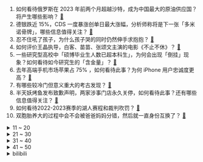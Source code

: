 1. 如何看待俄罗斯在 2023 年前两个月超越沙特，成为中国最大的原油供应国？将产生哪些影响？ [:link:](https://www.zhihu.com/question/590925316)
2. 德银跌近 15%，CDS 一度暴涨创单日最大涨幅，分析师称将是下一张「多米诺骨牌」，哪些信息值得关注？ [:link:](https://www.zhihu.com/question/591676847)
3. 忍不住吼了孩子，为什么孩子哭的同时仍然伸手求抱抱？ [:link:](https://www.zhihu.com/question/590903773)
4. 如何评价王晶执导，白客、苗苗、张颂文主演的电影《不止不休》？ [:link:](https://www.zhihu.com/question/591423485)
5. 一些研究型高校中「硕博毕业生人数已超本科生」，为何会出现「倒挂」现象？如何看待如今研究生的「含金量」？ [:link:](https://www.zhihu.com/question/591395033)
6. 去年高端手机市场苹果占 75% ，如何看待此事？为何 iPhone 用户忠诚度更高？ [:link:](https://www.zhihu.com/question/590943803)
7. 有哪些较冷门但意义重大的考古发现？ [:link:](https://www.zhihu.com/question/476353592)
8. 半天妖烤鱼发布致歉声明，两家涉事门店永久关停，如何看待此事？还有哪些信息值得关注？ [:link:](https://www.zhihu.com/question/591582030)
9. 如何看待2022-2023赛季的湖人赛程和裁判吹罚？ [:link:](https://www.zhihu.com/question/591151936)
10. 双胞胎养大的过程中会不会被爸爸妈妈分错，然后就一直身份互换了？ [:link:](https://www.zhihu.com/question/591146404)
<details>
<summary>11 ~ 20</summary>

11. 白宫新闻发布会上，美官员发言重复 7 次「美国是世界的领导者」，如何评价？ [:link:](https://www.zhihu.com/question/591603464)
12. 官方通报「退休官员孙女炫富贪腐等言论」称展开调查，此前该官员称「自己老老实实干到退休」，如何看待此事？ [:link:](https://www.zhihu.com/question/591603937)
13. 乌军八万精兵集结巴赫穆特，乌将领称「很快将对俄军发动大反攻」，对当地局势将造成哪些影响？ [:link:](https://www.zhihu.com/question/591593319)
14. 看完《铃芽之旅》你觉得怎么样？ [:link:](https://www.zhihu.com/question/591630080)
15. 中国足球协会纪律委员会主任王小平涉嫌严重违法，正接受监察调查，哪些信息值得关注？ [:link:](https://www.zhihu.com/question/591575565)
16. 女子应聘被质疑 23 岁用苹果手机， HR 回应「已致歉，因招聘压力太大，着急所致」，如何看待此事？ [:link:](https://www.zhihu.com/question/591353535)
17. 梅德韦杰夫回应德方「逮捕普京」言论，称「这种情况下，俄罗斯所有武器都将飞向德国」，如何看待此事？ [:link:](https://www.zhihu.com/question/591587319)
18. 曹德旺谈大学生热衷考公务员「公务员不要技术只需要磨嘴皮」，如何看待这一言论？ [:link:](https://www.zhihu.com/question/591424634)
19. 网传 25 岁女老师和 16 岁男学生谈恋爱，校方回应「不属实」，如何看待此事？为何造谣行为屡禁不止？ [:link:](https://www.zhihu.com/question/591447486)
20. 如何看待《战锤40k:狮王归来》，会给剧情带来什么样的变化? [:link:](https://www.zhihu.com/question/591377116)
</details>
<details>
<summary>21 ~ 30</summary>

21. 《原神》：为什么抽到胡桃后，很多人宁愿刷绝缘本，也不刷火本？ [:link:](https://www.zhihu.com/question/591318731)
22. 美国参议员称「索尼垄断日本高端游戏市场」，并呼吁将此问题加入美日数字贸易谈判议程，如何看待此事？ [:link:](https://www.zhihu.com/question/591593589)
23. 余承东称「很多车企的产品质量在华为标准下根本不能出厂，却还在大量发货」，如何看待此言论？华为底气何在？ [:link:](https://www.zhihu.com/question/591581286)
24. 如何评价NBA近十场比赛湖人里弗斯是库里将近两倍罚球？ [:link:](https://www.zhihu.com/question/591389854)
25. 2023 LCK 季后赛 DK vs HLE，如何评价这场比赛？ [:link:](https://www.zhihu.com/question/591424088)
26. 老婆一直在补贴娘家，婚姻遇到这种状况我该如何跨过这个坎？ [:link:](https://www.zhihu.com/question/591342044)
27. 五一期间有哪些「与世隔绝」适合徒步的路线推荐？ [:link:](https://www.zhihu.com/question/455757420)
28. 如果像《明日边缘》的主人公一样，因特殊原因导致生活总是停留在某一天，你会怎么做？ [:link:](https://www.zhihu.com/question/587211578)
29. 为了买PS5游戏机跟老婆吵了一架。我有错吗？ [:link:](https://www.zhihu.com/question/589008739)
30. 深圳生育二孩及以上多子女家庭使用公积金贷款购买首套住房，贷款最高额度可上浮 30% ，将带来哪些影响？ [:link:](https://www.zhihu.com/question/591615116)
</details>
<details>
<summary>31 ~ 40</summary>

31. 逛公园时你遇过哪些令人惊喜的植物？ [:link:](https://www.zhihu.com/question/589926753)
32. 如何评价《大侦探 8》第 9 案「木偶复仇记 3」？ [:link:](https://www.zhihu.com/question/591367551)
33. 济南市有什么让外地人无法理解的美食？ [:link:](https://www.zhihu.com/question/560352840)
34. 如何评价柏林电影节主竞赛单元影片《铃芽之旅》？ [:link:](https://www.zhihu.com/question/583817037)
35. 你认为人性的本质是什么? [:link:](https://www.zhihu.com/question/590254263)
36. 如何让宝宝在饮食上保证全面营养？ [:link:](https://www.zhihu.com/question/591384803)
37. 友谊赛：阿根廷 2:0 巴拿马，梅西任意球破门+生涯 800 球里程碑，如何评价本场比赛？ [:link:](https://www.zhihu.com/question/591568741)
38. ai绘画怎么能画出好图？ [:link:](https://www.zhihu.com/question/565575341)
39. 动画《Clannad》放到今天真的是神作吗？ [:link:](https://www.zhihu.com/question/575037267)
40. 米哈游《崩坏：星穹铁道》全球前瞻直播中，有哪些值得关注的新消息？ [:link:](https://www.zhihu.com/question/591658905)
</details>
<details>
<summary>41 ~ 50</summary>

41. 为什么超龄劳动者在就业过程中经常遭遇讨薪难、维权难？如何从法律层面和社会层面改善这一状况？ [:link:](https://www.zhihu.com/question/591704595)
42. 女子更改面试时间遭人事威胁，公司回应「人事情绪受到其他应聘者影响，已道歉」，如何看待此事？ [:link:](https://www.zhihu.com/question/591607252)
43. 有跑步机 10K 基础，第一次半马，应该按什么配速比较合理？ [:link:](https://www.zhihu.com/question/591079940)
44. 有哪些特别普通的植物，结出来的果实却特别好吃? [:link:](https://www.zhihu.com/question/590861756)
45. 网传杭州灵隐寺旁溪流中大量乌龟死亡，工作人员呼吁「请停止放生」，如何看待放生这一行为？ [:link:](https://www.zhihu.com/question/591755797)
46. 电视剧《他是谁》第 17 集拍得怎么样？有哪些值得关注的剧情点？ [:link:](https://www.zhihu.com/question/591632874)
47. 长时间不上班会有什么后果？ [:link:](https://www.zhihu.com/question/589838903)
48. 英国 2 月 CPI 同比增长 10.4% 大超预期，通胀再次加速，哪些信息值得关注？ [:link:](https://www.zhihu.com/question/591349358)
49. 苏州卫健委回应医生被指收红包「已介入调查」，具体情况如何？如何看待这一行为？ [:link:](https://www.zhihu.com/question/591360663)
50. 动画电影《铃芽之旅》有哪些不易察觉的隐藏小细节值得细品？ [:link:](https://www.zhihu.com/question/591626980)
</details><details>
<summary>bilibili</summary>

1. 【袁娅维×万物起舞】人间CD机袁娅维倾情献唱，如梦声线演绎女魃墓前尘今生 [:link:](//www.bilibili.com/video/BV1JM411p7H9)
2. 《上下五千年》带解析，建议逐帧观看～ [:link:](//www.bilibili.com/video/BV1Rc41157go)
3. “世人将神推落泥潭，神决定还世人一池鲜花。”                              人生新体验，在淤泥池里拍照。 [:link:](//www.bilibili.com/video/BV1zL411r7RW)
4. 这班上的还不如回家种田 [:link:](//www.bilibili.com/video/BV1Sk4y1t7RC)
5. 没想到自己的微薄之力可以让市场得到这么大的改善！相信市场会越来越好！市场会越来越公平！ [:link:](//www.bilibili.com/video/BV1gN411K7Vn)
6. 国风才是真顶流！那英马嘉祺神级翻唱《兰亭序》｜声生不息宝岛季 [:link:](//www.bilibili.com/video/BV1Zo4y1W7dS)
7. 省赛输了，摇一个 [:link:](//www.bilibili.com/video/BV1Dm4y1r7M2)
8. 当我第11次尝试rap [:link:](//www.bilibili.com/video/BV1Pv4y157TP)
9. 《小川同学是女生》 [:link:](//www.bilibili.com/video/BV17g4y1W75y)
10. 《 以 父 之 名 》 [:link:](//www.bilibili.com/video/BV1qY4y1D7oL)
<details>
<summary>11 ~ 20</summary>

11. 没有一只鸡能活着离开沈阳，上海老王实名推荐！【怎么这么值ep58-传说鸡架】 [:link:](//www.bilibili.com/video/BV1Tv4y1j77g)
12. 花3天做一碗面，居然只能卖10来块钱？ [:link:](//www.bilibili.com/video/BV1Rk4y1x7Vt)
13. 这人怎么把【Empty Love】弹得噼里啪啦的啊啊啊！打击乐吉他？ [:link:](//www.bilibili.com/video/BV16m4y1k7Zg)
14. 学生：这把高端局！ [:link:](//www.bilibili.com/video/BV1EL411D7eH)
15. 职  校  历  险  记 [:link:](//www.bilibili.com/video/BV12g4y1x7mA)
16. 我最爱吃粗茶淡饭，哈哈哈哈哈 [:link:](//www.bilibili.com/video/BV1tX4y1d7fa)
17. 比亚迪998！这种车我再也不想开第二次！！ [:link:](//www.bilibili.com/video/BV1oV4y1X754)
18. 听说我们不害怕，密室员工掏出了电锯... [:link:](//www.bilibili.com/video/BV12M411u7AM)
19. 公开处刑！当up主6年，我竟被母校挂出来了… [:link:](//www.bilibili.com/video/BV1sb411o7Qj)
20. 当历史老师突然在课堂上打开了刺客信条... [:link:](//www.bilibili.com/video/BV1M84y137gb)
</details>
<details>
<summary>21 ~ 30</summary>

21. 评分7.5！惊喜or拉胯？新海诚新作铃芽之旅Day1影评！ [:link:](//www.bilibili.com/video/BV1HM411g79r)
22. 加入了礼仪队的我可不会放过任何练习的机会啊！ [:link:](//www.bilibili.com/video/BV1jM411p7yv)
23. 我终于理解为什么有人不喜欢吃早餐了！ [:link:](//www.bilibili.com/video/BV1Lv4y157xw)
24. 三年之约！极致还原！《铃芽之旅》真人版！ [:link:](//www.bilibili.com/video/BV1xk4y147oL)
25. 深度|| 欧洲为何没有“分久必合”？秦始皇“三功”如何奠基今日中国？ [:link:](//www.bilibili.com/video/BV1tL411d7dP)
26. 用亮剑来打开大学生活 [:link:](//www.bilibili.com/video/BV1Dx4y1w7gq)
27. 哈哈，再也不相信网上的穿搭了！ [:link:](//www.bilibili.com/video/BV1YM4y167Ba)
28. 高龄农村未婚青年回村Vlog,阴雨绵绵的三月，上山挖点野菜吃 [:link:](//www.bilibili.com/video/BV1uL4119711)
29. 生活小窍门 [:link:](//www.bilibili.com/video/BV18v4y1j7AQ)
30. 一块石头能弹300次？慢放120倍，三分钟学会打水漂！ [:link:](//www.bilibili.com/video/BV1px4y1A7E8)
</details>
<details>
<summary>31 ~ 40</summary>

31. 我发现你不太合群，所以我给你准备了这个故事 [:link:](//www.bilibili.com/video/BV18L411r7fq)
32. 【4KHDR】老戴《生化危机4 重制版》【正式版】【无死亡】【硬核难度全流程攻略解说】 [:link:](//www.bilibili.com/video/BV1SV4y1Q7ie)
33. 今天爷爷给我看一件特殊的衣服 [:link:](//www.bilibili.com/video/BV1No4y1B78S)
34. 变形金刚 塞伯坦往事 [离谱配音] [:link:](//www.bilibili.com/video/BV1uo4y1B75J)
35. 华晨宇X魏如萱X坏特《舞娘》声生不息·宝岛季 [:link:](//www.bilibili.com/video/BV17T411r7Dz)
36. 过山车吃人事件！月薪10万也不要来这家游乐园打工！ [:link:](//www.bilibili.com/video/BV1Um4y1k7uq)
37. 【原神手书】活着，是为了让生命如花般绽放  迪希雅 x 迪娜泽黛 「Bloom」 [:link:](//www.bilibili.com/video/BV1Tx4y1A7Ch)
38. 0元自制的猫咪好物，我求你别学了！ [:link:](//www.bilibili.com/video/BV1n84y137LC)
39. 楼梯扶手上的“神庙逃亡” [:link:](//www.bilibili.com/video/BV1JY4y1Q7fz)
40. “仅此127秒，新海诚中那些令人无法释怀的台词与画面“ [:link:](//www.bilibili.com/video/BV1oT411679Y)
</details>
<details>
<summary>41 ~ 50</summary>

41. 460w粉丝生活区UP主开什么车？东尼ookii座驾曝光！ [:link:](//www.bilibili.com/video/BV1eP411o7ek)
42. 2023 vivo全新出品的动画短片《类》正式发布！ [:link:](//www.bilibili.com/video/BV11L41197d2)
43. 这才是武打！看好了，峨眉山的猴子大战醉拳，功夫片不能在我们这一代断了层！ [:link:](//www.bilibili.com/video/BV1yk4y1t7XF)
44. 夏洛特新皮肤，主打的就是劈鬼！ [:link:](//www.bilibili.com/video/BV1ZN411N7LL)
45. 挪威｜我在北极，邂逅了世界尽头的冷酷仙境 ｜Links 4K HDR [:link:](//www.bilibili.com/video/BV1ug4y1x7UD)
46. 男版宫斗！手下变情敌，弟弟变上级？《叶卡捷琳娜》S2P6 [:link:](//www.bilibili.com/video/BV1Sg4y1x7RX)
47. 满配红刀哥 VS 全地面六星干员，传奇之所以是传奇……【明日方舟】 [:link:](//www.bilibili.com/video/BV1k84y137Xq)
48. 欢迎收看我的武汉3天18顿（不踩雷版）🤤 [:link:](//www.bilibili.com/video/BV17o4y1s7SS)
49. 真的有人吃这玩意吗？？？ [:link:](//www.bilibili.com/video/BV1ps4y1S7iP)
50. 【4K60FPS】张学友《李香兰》经典神级现场！好歌如酒如痴如醉 [:link:](//www.bilibili.com/video/BV1To4y1s7fc)
</details>
<details>
<summary>51 ~ 60</summary>

51. 打工人开会的N种类型（你是哪一型？ [:link:](//www.bilibili.com/video/BV11g4y1W7iD)
52. 痞子如果动了情就会真的改变自己？ [:link:](//www.bilibili.com/video/BV1cY4y1Q7LM)
53. 成为大四的特殊待遇 [:link:](//www.bilibili.com/video/BV1Sx4y1w7t5)
54. Overdose ver. Shoto【翻唱】 [:link:](//www.bilibili.com/video/BV1oo4y1W7i3)
55. 《崩坏：星穹铁道》前瞻特别节目 [:link:](//www.bilibili.com/video/BV1ms4y1S7Q4)
56. 【林肯公园 | B站首发】Numb (官方MV 4K修复版) - Linkin Park [:link:](//www.bilibili.com/video/BV1Mm4y1k7We)
57. 必胜客168自助,妹子一人来吃血赚还是血亏? [:link:](//www.bilibili.com/video/BV1RX4y1d7c6)
58. 街上狗比孩子多 韩国人好像真的不生小孩 [:link:](//www.bilibili.com/video/BV1BY4y1X7zT)
59. 【原神】上热门 [:link:](//www.bilibili.com/video/BV1D24y1j73W)
60. 北京.新荣记 厨子探店¥?130 [:link:](//www.bilibili.com/video/BV1mg4y1x7n9)
</details>
<details>
<summary>61 ~ 70</summary>

61. “好兄弟就要互帮互助！——不玩难受难受也玩” [:link:](//www.bilibili.com/video/BV1ah411G7sn)
62. 【食录】猪油这么香，为什么吃的人却越来越少了？ [:link:](//www.bilibili.com/video/BV1Lv4y157WF)
63. 《 成 人 故 事 》 [:link:](//www.bilibili.com/video/BV1p84y137VE)
64. 【MrBeast精选】我请了一位刺客来追杀我 [:link:](//www.bilibili.com/video/BV1784y137sT)
65. “ 中 国 人 诱 捕 器 ” [:link:](//www.bilibili.com/video/BV1uL41197Pn)
66. 一案扣一案，真凶没找到，嫌犯蹦出好几个！国产刑侦剧《他是谁》第二期 [:link:](//www.bilibili.com/video/BV1xM4y1B7xh)
67. 北京通州78元牛排面挑战，7分钟吃完奖金100元，能吃饱吗？ [:link:](//www.bilibili.com/video/BV1qL41197HT)
68. 【嬴政/刘彻/李世民/武则天/赵匡胤/朱元璋】数风流【忘川风华录手游二周年主题曲】 [:link:](//www.bilibili.com/video/BV1Wg4y1W7jK)
69. "审河" [:link:](//www.bilibili.com/video/BV1sT411z7Vf)
70. 【全网首发】球王归来！梅西800球全记录！还记得你是从哪一球入坑的吗~ [:link:](//www.bilibili.com/video/BV19Y4y1U7Vd)
</details>
<details>
<summary>71 ~ 80</summary>

71. 危机合约 了解你的捍卫者 [:link:](//www.bilibili.com/video/BV1vX4y1Z7YD)
72. 渔民送海鲜，路人送狗粮，漠叔算是吃饱了，纪录片更新 [:link:](//www.bilibili.com/video/BV1KV4y1X7xw)
73. 最快赚钱世界纪录：6分钟赚24421金币！只需快这半秒就足够了！ [:link:](//www.bilibili.com/video/BV1aY4y1Q7wv)
74. 哭着哭着就学会了...《再见深海》 [:link:](//www.bilibili.com/video/BV1YY4y1D76n)
75. 炸鸡腿儿真能做得像钢化膜那样脆吗？ [:link:](//www.bilibili.com/video/BV1Rx4y1w7dt)
76. 这种油汪汪的烧烤，减肥一定要多吃！ [:link:](//www.bilibili.com/video/BV12m4y1k7nq)
77. 【起源行动】无名庇护所18+挑战+每日8级 摆完挂机 简单好抄（危机合约合集，持续更新中，更新至3.25伦蒂尼姆边缘区块8） [:link:](//www.bilibili.com/video/BV1Ev4y1j79y)
78. 对自助餐最大的侮辱就是主食！ [:link:](//www.bilibili.com/video/BV1G24y1J7Pb)
79. 这个女人已经被我打包好了，有谁要的！ [:link:](//www.bilibili.com/video/BV1EM411u7zC)
80. 【刘谦魔术课】柯洁第二弹：秀策 VS 爱因斯坦 [:link:](//www.bilibili.com/video/BV1X84y137Lw)
</details>
<details>
<summary>81 ~ 90</summary>

81. 肯德基：价值11元的吮指原味鸡就这样让你破解了？ [:link:](//www.bilibili.com/video/BV1CM4y1B7n5)
82. 我，柳三变，白衣卿相，奉旨填词，人生很难，但我没失败 [:link:](//www.bilibili.com/video/BV1RT41167qg)
83. 用历史人物进行自走棋对决，你起手就选择了白色棋子诸葛村夫 [:link:](//www.bilibili.com/video/BV1HX4y1d77x)
84. 永生难忘的成语翻译，完美匹配中国教育的语文老师！ [:link:](//www.bilibili.com/video/BV1vM4y1B7Ee)
85. 我离婚了，终于有勇气来和大家说了 [:link:](//www.bilibili.com/video/BV1jb411o7Tt)
86. 真好，我这种屌丝也性感一回 [:link:](//www.bilibili.com/video/BV17v4y157F3)
87. 史上最扎实的棒棒糖吃法！5元一根，一口气能炫一打…… [:link:](//www.bilibili.com/video/BV1cP411o7KN)
88. ⚡西 域 战 神⚡ [:link:](//www.bilibili.com/video/BV11c411E7ga)
89. 《反恐精英2》正式公开！基于《CSGO》免费升级 画面、音效、体验全面翻新 [:link:](//www.bilibili.com/video/BV1em4y1k7Vy)
90. 【半佛】疯狂星期四都没塔斯汀汉堡疯狂 [:link:](//www.bilibili.com/video/BV15v4y157sy)
</details>
<details>
<summary>91 ~ 100</summary>

91. 这种开火车提问的窒息感还记得吗？狠狠真实住了！one by one！！ [:link:](//www.bilibili.com/video/BV1JL411r7bH)
92. 【危机合约】"起源行动"无名庇护所18镀层+日替全关卡攻略！摆完挂机+平民低配攻略合集！《明日方舟》|魔法Zc目录 难度18 [:link:](//www.bilibili.com/video/BV1G84y137P1)
93. 厨师：不是我吹，那年我把锅整出了内伤 [:link:](//www.bilibili.com/video/BV1J24y1J7t9)
94. 重金送粉丝的大礼包 [:link:](//www.bilibili.com/video/BV1rP411o7JX)
95. 这个忍者明明超强却过分慎重！！！【二】 [:link:](//www.bilibili.com/video/BV1cY4y1Q7aZ)
96. 福建，不敢恭维 [:link:](//www.bilibili.com/video/BV1nX4y1d7ma)
97. 内娱艺人变形计，种地百天负债35万！走向逐渐离谱的《种地吧》第二期解说 [:link:](//www.bilibili.com/video/BV1kM4y1B7yo)
98. 他们一演戏，上帝就发笑！好好的美人，怎么剧里变了个人啊？【毁容式演技盘点】 [:link:](//www.bilibili.com/video/BV1C84y137pp)
99. 中文情歌：死了都要爱；俄语情歌：不爱我就去死 [:link:](//www.bilibili.com/video/BV1qx4y1w7vz)
100. 退役特战队员，为救小男孩，掀翻掀翻一支军队- [:link:](//www.bilibili.com/video/BV1H84y137oh)
</details></details>